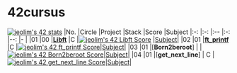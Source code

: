 # 42cursus
[![jeolim's 42 stats](https://badge42.vercel.app/api/v2/cl7ri80tg00060gjulxlz05v0/stats?cursusId=21&coalitionId=87)](https://github.com/JaeSeoKim/badge42)
|No.	|Circle	|Project							|Stack    |Score   |Subject
|:-:  |:-:    |:--								  |:-:		  |--:      |-    |
|01	  |00     |[**Libft**](./libft)	|C		    |[![jeolim's 42 Libft Score](https://badge42.vercel.app/api/v2/cl7ri80tg00060gjulxlz05v0/project/2645017)](https://github.com/JaeSeoKim/badge42)                        |[Subject](./shell00/resource/shell00.pdf)|
|02	  |01     |[**ft_printf**](./ft_printf)	|C		|[![jeolim's 42 ft_printf Score](https://badge42.vercel.app/api/v2/cl7ri80tg00060gjulxlz05v0/project/2665998)](https://github.com/JaeSeoKim/badge42)|[Subject](./shell00/resource/shell00.pdf)|
|03	  |01     |[**Born2beroot**]    |		      |[![jeolim's 42 Born2beroot Score](https://badge42.vercel.app/api/v2/cl7ri80tg00060gjulxlz05v0/project/2724898)](https://github.com/JaeSeoKim/badge42)|[Subject](./shell00/resource/shell00.pdf)|
|04	  |01     |[**get_next_line**]  |	C       |[![jeolim's 42 get_next_line Score](https://badge42.vercel.app/api/v2/cl7ri80tg00060gjulxlz05v0/project/2767875)](https://github.com/JaeSeoKim/badge42)|[Subject](./shell00/resource/shell00.pdf)|
